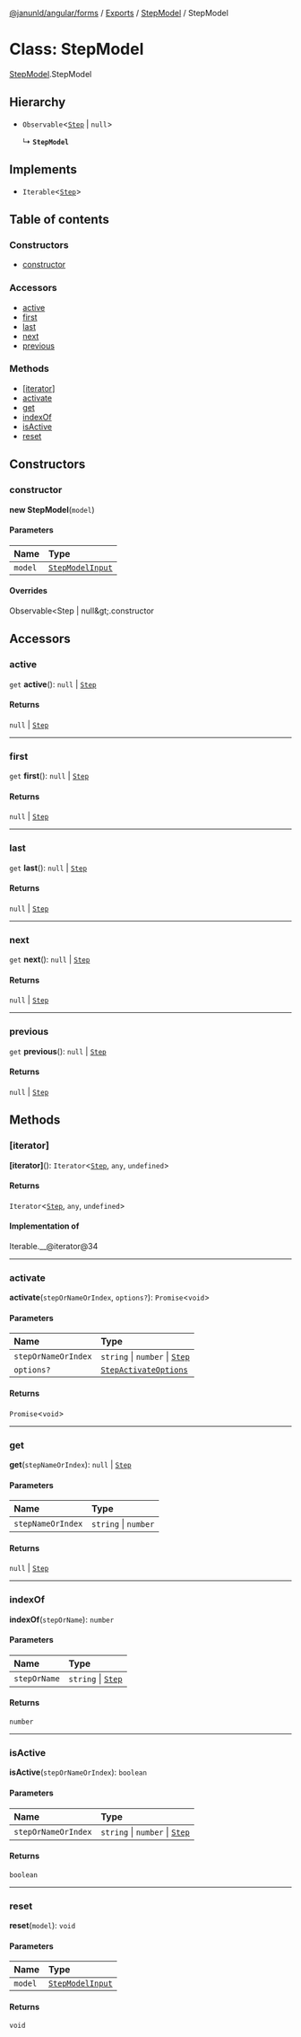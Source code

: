 [@janunld/angular/forms](../README.md) / [Exports](../modules.md) / [StepModel](../modules/StepModel.md) / StepModel

# Class: StepModel

[StepModel](../modules/StepModel.md).StepModel

## Hierarchy

- `Observable`<[`Step`](StepModel.Step.md) \| `null`\>

  ↳ **`StepModel`**

## Implements

- `Iterable`<[`Step`](StepModel.Step.md)\>

## Table of contents

### Constructors

- [constructor](StepModel.StepModel.md#constructor)

### Accessors

- [active](StepModel.StepModel.md#active)
- [first](StepModel.StepModel.md#first)
- [last](StepModel.StepModel.md#last)
- [next](StepModel.StepModel.md#next)
- [previous](StepModel.StepModel.md#previous)

### Methods

- [[iterator]](StepModel.StepModel.md#[iterator])
- [activate](StepModel.StepModel.md#activate)
- [get](StepModel.StepModel.md#get)
- [indexOf](StepModel.StepModel.md#indexof)
- [isActive](StepModel.StepModel.md#isactive)
- [reset](StepModel.StepModel.md#reset)

## Constructors

### constructor

**new StepModel**(`model`)

#### Parameters

| Name    | Type                                                       |
| :------ | :--------------------------------------------------------- |
| `model` | [`StepModelInput`](../modules/StepModel.md#stepmodelinput) |

#### Overrides

Observable&lt;Step \| null\&gt;.constructor

## Accessors

### active

`get` **active**(): `null` \| [`Step`](StepModel.Step.md)

#### Returns

`null` \| [`Step`](StepModel.Step.md)

---

### first

`get` **first**(): `null` \| [`Step`](StepModel.Step.md)

#### Returns

`null` \| [`Step`](StepModel.Step.md)

---

### last

`get` **last**(): `null` \| [`Step`](StepModel.Step.md)

#### Returns

`null` \| [`Step`](StepModel.Step.md)

---

### next

`get` **next**(): `null` \| [`Step`](StepModel.Step.md)

#### Returns

`null` \| [`Step`](StepModel.Step.md)

---

### previous

`get` **previous**(): `null` \| [`Step`](StepModel.Step.md)

#### Returns

`null` \| [`Step`](StepModel.Step.md)

## Methods

### [iterator]

**[iterator]**(): `Iterator`<[`Step`](StepModel.Step.md), `any`, `undefined`\>

#### Returns

`Iterator`<[`Step`](StepModel.Step.md), `any`, `undefined`\>

#### Implementation of

Iterable.\_\_@iterator@34

---

### activate

**activate**(`stepOrNameOrIndex`, `options?`): `Promise`<`void`\>

#### Parameters

| Name                | Type                                                                    |
| :------------------ | :---------------------------------------------------------------------- |
| `stepOrNameOrIndex` | `string` \| `number` \| [`Step`](StepModel.Step.md)                     |
| `options?`          | [`StepActivateOptions`](../interfaces/StepModel.StepActivateOptions.md) |

#### Returns

`Promise`<`void`\>

---

### get

**get**(`stepNameOrIndex`): `null` \| [`Step`](StepModel.Step.md)

#### Parameters

| Name              | Type                 |
| :---------------- | :------------------- |
| `stepNameOrIndex` | `string` \| `number` |

#### Returns

`null` \| [`Step`](StepModel.Step.md)

---

### indexOf

**indexOf**(`stepOrName`): `number`

#### Parameters

| Name         | Type                                    |
| :----------- | :-------------------------------------- |
| `stepOrName` | `string` \| [`Step`](StepModel.Step.md) |

#### Returns

`number`

---

### isActive

**isActive**(`stepOrNameOrIndex`): `boolean`

#### Parameters

| Name                | Type                                                |
| :------------------ | :-------------------------------------------------- |
| `stepOrNameOrIndex` | `string` \| `number` \| [`Step`](StepModel.Step.md) |

#### Returns

`boolean`

---

### reset

**reset**(`model`): `void`

#### Parameters

| Name    | Type                                                       |
| :------ | :--------------------------------------------------------- |
| `model` | [`StepModelInput`](../modules/StepModel.md#stepmodelinput) |

#### Returns

`void`
